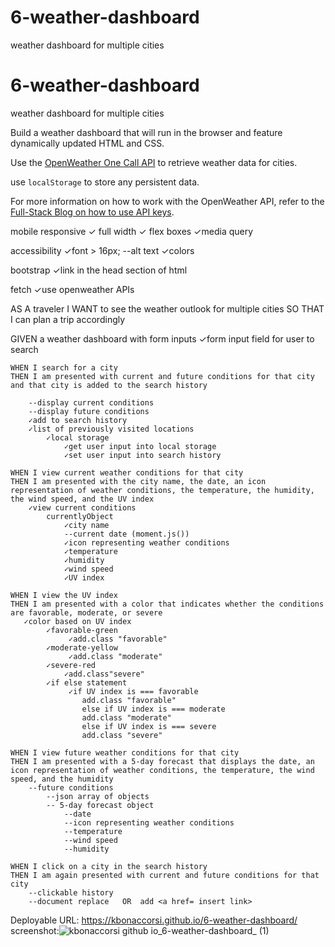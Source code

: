 # 6-weather-dashboard
weather dashboard for multiple cities



# 6-weather-dashboard
weather dashboard for multiple cities


Build a weather dashboard that will run in the browser and feature dynamically updated HTML and CSS.

Use the [OpenWeather One Call API](https://openweathermap.org/api/one-call-api) to retrieve weather data for cities.

use `localStorage` to store any persistent data. 


For more information on how to work with the OpenWeather API, refer to the [Full-Stack Blog on how to use API keys](https://coding-boot-camp.github.io/full-stack/apis/how-to-use-api-keys).

mobile responsive
    ✓ full width
    ✓ flex boxes
    ✓media query

accessibility
    ✓font > 16px;
    --alt text
    ✓colors

bootstrap
    ✓link in the head section of html

fetch
    ✓use openweather APIs

AS A traveler
    I WANT to see the weather outlook for multiple cities
    SO THAT I can plan a trip accordingly


GIVEN a weather dashboard with form inputs
        ✓form input field for user to search
    
    WHEN I search for a city
    THEN I am presented with current and future conditions for that city and that city is added to the search history
        
        --display current conditions
        --display future conditions
        ✓add to search history
        ✓list of previously visited locations
            ✓local storage
                ✓get user input into local storage
                ✓set user input into search history
    
    WHEN I view current weather conditions for that city
    THEN I am presented with the city name, the date, an icon representation of weather conditions, the temperature, the humidity, the wind speed, and the UV index
        ✓view current conditions
            currentlyObject
                ✓city name
                --current date (moment.js())
                ✓icon representing weather conditions
                ✓temperature
                ✓humidity
                ✓wind speed
                ✓UV index
    
    WHEN I view the UV index
    THEN I am presented with a color that indicates whether the conditions are favorable, moderate, or severe
       ✓color based on UV index
            ✓favorable-green
                 ✓add.class "favorable"
            ✓moderate-yellow
                 ✓add.class "moderate"
            ✓severe-red
                ✓add.class"severe"
            ✓if else statement
                 ✓if UV index is === favorable
                    add.class "favorable"
                    else if UV index is === moderate
                    add.class "moderate"
                    else if UV index is === severe
                    add.class "severe"
    
    WHEN I view future weather conditions for that city
    THEN I am presented with a 5-day forecast that displays the date, an icon representation of weather conditions, the temperature, the wind speed, and the humidity
        --future conditions
            --json array of objects
            -- 5-day forecast object
                --date
                --icon representing weather conditions
                --temperature
                --wind speed
                --humidity
    
    WHEN I click on a city in the search history
    THEN I am again presented with current and future conditions for that city
        --clickable history
        --document replace   OR  add <a href= insert link>

Deployable URL:  https://kbonaccorsi.github.io/6-weather-dashboard/
screenshot:![kbonaccorsi github io_6-weather-dashboard_ (1)](https://user-images.githubusercontent.com/86372011/137189963-b6ae8b4d-2ac2-4a33-a638-42ab5f6fb5e0.png)

